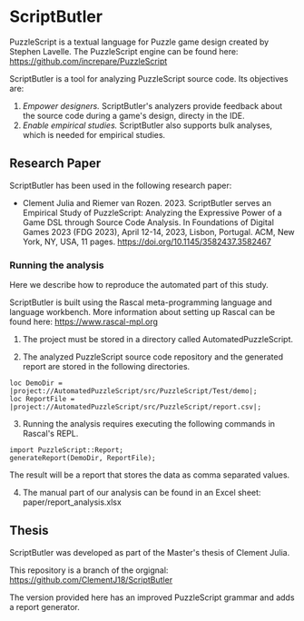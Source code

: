 # ScriptButler
PuzzleScript is a textual language for Puzzle game design created by Stephen Lavelle.
The PuzzleScript engine can be found here: https://github.com/increpare/PuzzleScript

ScriptButler is a tool for analyzing PuzzleScript source code. Its objectives are:
1. *Empower designers.* ScriptButler's analyzers provide feedback about the source code during a game's design, directy in the IDE.
2. *Enable empirical studies.* ScriptButler also supports bulk analyses, which is needed for empirical studies.

## Research Paper
ScriptButler has been used in the following research paper:

* Clement Julia and Riemer van Rozen. 2023. ScriptButler serves an Empirical Study of PuzzleScript: Analyzing the Expressive Power of a Game DSL through Source Code Analysis. In Foundations of Digital Games 2023 (FDG 2023), April 12-14, 2023, Lisbon, Portugal. ACM, New York, NY, USA, 11 pages. https://doi.org/10.1145/3582437.3582467

### Running the analysis
Here we describe how to reproduce the automated part of this study.

ScriptButler is built using the Rascal meta-programming language and language workbench.
More information about setting up Rascal can be found here: https://www.rascal-mpl.org

1. The project must be stored in a directory called AutomatedPuzzleScript.

2. The analyzed PuzzleScript source code repository and the generated report are stored in the following directories.
```
loc DemoDir = |project://AutomatedPuzzleScript/src/PuzzleScript/Test/demo|;
loc ReportFile = |project://AutomatedPuzzleScript/src/PuzzleScript/report.csv|;
```

3. Running the analysis requires executing the following commands in Rascal's REPL.
```
import PuzzleScript::Report;
generateReport(DemoDir, ReportFile);
```
The result will be a report that stores the data as comma separated values.

4. The manual part of our analysis can be found in an Excel sheet: paper/report_analysis.xlsx

## Thesis
ScriptButler was developed as part of the Master's thesis of Clement Julia.

This repository is a branch of the orgignal: https://github.com/ClementJ18/ScriptButler

The version provided here has an improved PuzzleScript grammar and adds a report generator.
